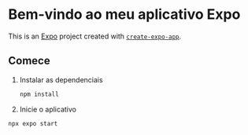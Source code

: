 # Bem-vindo ao meu aplicativo Expo

This is an [Expo](https://expo.dev) project created with [`create-expo-app`](https://www.npmjs.com/package/create-expo-app).

## Comece 

1. Instalar as dependenciais 

   ```bash
   npm install
   ```

2. Inicie o aplicativo

```bash
npx expo start
```
